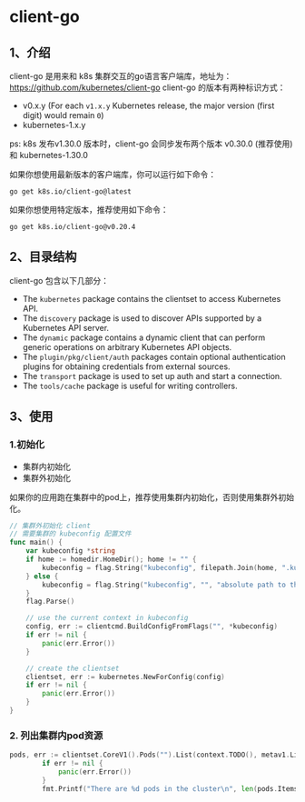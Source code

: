 # client-go

## 1、介绍

client-go 是用来和 k8s 集群交互的go语言客户端库，地址为：https://github.com/kubernetes/client-go client-go 的版本有两种标识方式：

* v0.x.y (For each `v1.x.y` Kubernetes release, the major version (first digit) would remain `0`)
* kubernetes-1.x.y

ps: k8s 发布v1.30.0 版本时，client-go 会同步发布两个版本 v0.30.0 (推荐使用)和 kubernetes-1.30.0

如果你想使用最新版本的客户端库，你可以运行如下命令：

`go get k8s.io/client-go@latest`

如果你想使用特定版本，推荐使用如下命令：

`go get k8s.io/client-go@v0.20.4`&#x20;

## 2、目录结构

client-go 包含以下几部分：

* The `kubernetes` package contains the clientset to access Kubernetes API.
* The `discovery` package is used to discover APIs supported by a Kubernetes API server.
* The `dynamic` package contains a dynamic client that can perform generic operations on arbitrary Kubernetes API objects.
* The `plugin/pkg/client/auth` packages contain optional authentication plugins for obtaining credentials from external sources.
* The `transport` package is used to set up auth and start a connection.
* The `tools/cache` package is useful for writing controllers.

## 3、使用

### 1.初始化

* 集群内初始化
* 集群外初始化

如果你的应用跑在集群中的pod上，推荐使用集群内初始化，否则使用集群外初始化。

```go
// 集群外初始化 client
// 需要集群的 kubeconfig 配置文件
func main() {
	var kubeconfig *string
	if home := homedir.HomeDir(); home != "" {
		kubeconfig = flag.String("kubeconfig", filepath.Join(home, ".kube", "config"), "(optional) absolute path to the kubeconfig file")
	} else {
		kubeconfig = flag.String("kubeconfig", "", "absolute path to the kubeconfig file")
	}
	flag.Parse()

	// use the current context in kubeconfig
	config, err := clientcmd.BuildConfigFromFlags("", *kubeconfig)
	if err != nil {
		panic(err.Error())
	}

	// create the clientset
	clientset, err := kubernetes.NewForConfig(config)
	if err != nil {
		panic(err.Error())
	}
}
```

### 2. 列出集群内pod资源

```go
pods, err := clientset.CoreV1().Pods("").List(context.TODO(), metav1.ListOptions{})
		if err != nil {
			panic(err.Error())
		}
		fmt.Printf("There are %d pods in the cluster\n", len(pods.Items))

```
